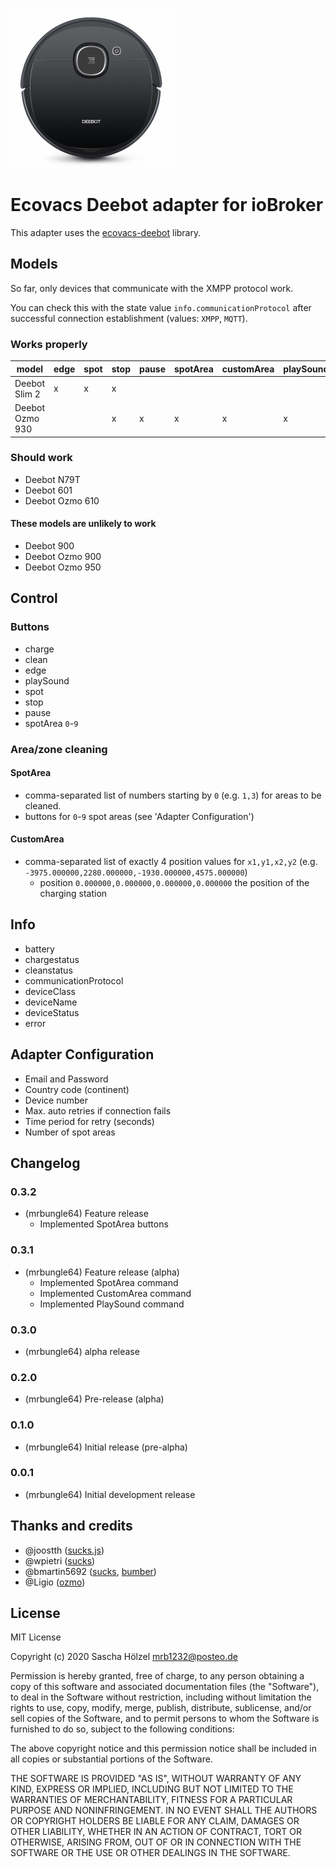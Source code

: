 ![Logo](admin/ecovacs-deebot.png)
# Ecovacs Deebot adapter for ioBroker

This adapter uses the [ecovacs-deebot](https://github.com/mrbungle64/ecovacs-deebot.js) library.

## Models

So far, only devices that communicate with the XMPP protocol work.

You can check this with the state value `info.communicationProtocol` after successful connection establishment (values: `XMPP`, `MQTT`).

### Works properly
| model | edge | spot | stop | pause | spotArea | customArea | playSound |
|------ |------ |------ |------ |------ |------ |------ |------ |
| Deebot Slim 2 | x | x | x | | | | |
| Deebot Ozmo 930 | | | x | x | x | x | x |

### Should work
* Deebot N79T
* Deebot 601
* Deebot Ozmo 610

#### These models are unlikely to work
* Deebot 900
* Deebot Ozmo 900
* Deebot Ozmo 950

## Control

### Buttons

* charge
* clean
* edge
* playSound
* spot
* stop
* pause
* spotArea `0`-`9`

### Area/zone cleaning

#### SpotArea

* comma-separated list of numbers starting by `0` (e.g. `1,3`) for areas to be cleaned.
* buttons for `0`-`9` spot areas (see 'Adapter Configuration')

#### CustomArea

* comma-separated list of exactly 4 position values for `x1,y1,x2,y2` (e.g. `-3975.000000,2280.000000,-1930.000000,4575.000000`)
    * position `0.000000,0.000000,0.000000,0.000000` the position of the charging station
    
## Info

* battery
* chargestatus
* cleanstatus
* communicationProtocol
* deviceClass
* deviceName
* deviceStatus
* error

## Adapter Configuration

* Email and Password
* Country code (continent)
* Device number
* Max. auto retries if connection fails
* Time period for retry (seconds)
* Number of spot areas

## Changelog

### 0.3.2
* (mrbungle64) Feature release
   * Implemented SpotArea buttons
   
### 0.3.1
* (mrbungle64) Feature release (alpha)
   * Implemented SpotArea command
   * Implemented CustomArea command
   * Implemented PlaySound command
   
### 0.3.0
* (mrbungle64) alpha release

### 0.2.0
* (mrbungle64) Pre-release (alpha)

### 0.1.0
* (mrbungle64) Initial release (pre-alpha)

### 0.0.1
* (mrbungle64) Initial development release

## Thanks and credits
* @joostth ([sucks.js](https://github.com/joostth/sucks.js))
* @wpietri ([sucks](https://github.com/wpietri/sucks))
* @bmartin5692 ([sucks](https://github.com/bmartin5692/sucks), [bumber](https://github.com/bmartin5692/bumper))
* @Ligio ([ozmo](https://github.com/Ligio/ozmo))

## License
MIT License

Copyright (c) 2020 Sascha Hölzel <mrb1232@posteo.de>

Permission is hereby granted, free of charge, to any person obtaining a copy
of this software and associated documentation files (the "Software"), to deal
in the Software without restriction, including without limitation the rights
to use, copy, modify, merge, publish, distribute, sublicense, and/or sell
copies of the Software, and to permit persons to whom the Software is
furnished to do so, subject to the following conditions:

The above copyright notice and this permission notice shall be included in all
copies or substantial portions of the Software.

THE SOFTWARE IS PROVIDED "AS IS", WITHOUT WARRANTY OF ANY KIND, EXPRESS OR
IMPLIED, INCLUDING BUT NOT LIMITED TO THE WARRANTIES OF MERCHANTABILITY,
FITNESS FOR A PARTICULAR PURPOSE AND NONINFRINGEMENT. IN NO EVENT SHALL THE
AUTHORS OR COPYRIGHT HOLDERS BE LIABLE FOR ANY CLAIM, DAMAGES OR OTHER
LIABILITY, WHETHER IN AN ACTION OF CONTRACT, TORT OR OTHERWISE, ARISING FROM,
OUT OF OR IN CONNECTION WITH THE SOFTWARE OR THE USE OR OTHER DEALINGS IN THE
SOFTWARE.
